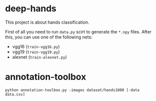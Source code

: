 # deep-hands

This project is about hands classification.

First of all you need to run `data.py` scirt to generate the `*.npy` files.
After this, you can use one of the following nets:

* vgg16 (`train-vgg16.py`)
* vgg19 (`train-vgg19.py`)
* alexnet (`train-alexnet.py`)

# annotation-toolbox

```
python annotation-toolbox.py -images dataset/hands1000 [-data data.csv]
```